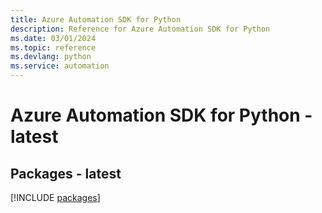 ```yaml
---
title: Azure Automation SDK for Python
description: Reference for Azure Automation SDK for Python
ms.date: 03/01/2024
ms.topic: reference
ms.devlang: python
ms.service: automation
---
```

# Azure Automation SDK for Python - latest
## Packages - latest
[!INCLUDE [packages](automation-index.md)]